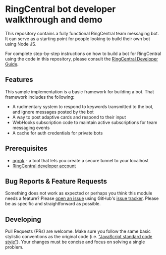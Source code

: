 # RingCentral bot developer walkthrough and demo

This repository contains a fully functional RingCentral team messaging bot. It can serve as a starting point for people looking to build their own bot using Node JS.

For complete step-by-step instructions on how to build a bot for RingCentral using the code in this repository, please consult the [RingCentral Developer Guide](http://developers.ringcentral.com/guide/team-messaging/bots/walkthrough/).

## Features

This sample implementation is a basic framework for building a bot. That framework includes the following:

* A rudimentary system to respond to keywords transmitted to the bot, and ignore messages posted by the bot
* A way to post adaptive cards and respond to their input
* WebHooks subscription code to maintain active subscriptions for team messaging events
* A cache for auth credentials for private bots

## Prerequisites

* [ngrok](https://ngrok.com/download) - a tool that lets you create a secure tunnel to your localhost
* [RingCentral developer account](https://developer.ringcentral.com)

## Bug Reports & Feature Requests

Something does not work as expected or perhaps you think this module needs a feature? Please [open an issue](https://github.com/ringcentral-tutorials/ringcentral-bot-nodejs-demo/issues/new) using GitHub's [issue tracker](https://github.com/ringcentral-tutorials/ringcentral-bot-nodejs-demo/issues). Please be as specific and straightforward as possible.

## Developing

Pull Requests (PRs) are welcome. Make sure you follow the same basic stylistic conventions as the original code (i.e. ["JavaScript standard code style"](http://standardjs.com)). Your changes must be concise and focus on solving a single problem.
